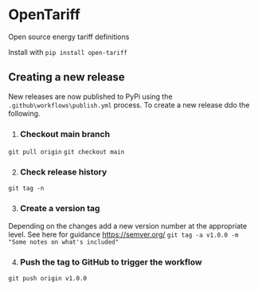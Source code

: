 # OpenTariff
Open source energy tariff definitions


Install with `pip install open-tariff`


## Creating a new release
New releases are now published to PyPi using the `.github\workflows\publish.yml` process. To create a new release ddo the following.

1. ### Checkout main branch
`git pull origin`
`git checkout main`

2. ### Check release history
`git tag -n`

3. ### Create a version tag
Depending on the changes add a new version number at the appropriate level. See here for guidance https://semver.org/
`git tag -a v1.0.0 -m "Some notes on what's included"`

4. ### Push the tag to GitHub to trigger the workflow
`git push origin v1.0.0`
